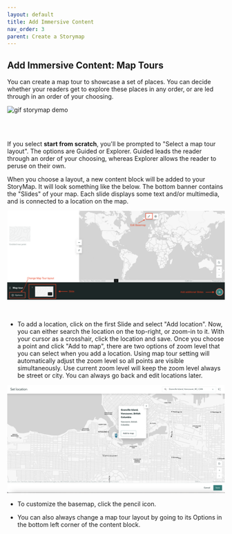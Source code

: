 ```yaml
---
layout: default
title: Add Immersive Content
nav_order: 3
parent: Create a Storymap
---
```


## Add Immersive Content: Map Tours

You can create a map tour to showcase a set of places. You can decide whether your readers get to explore these places in any order, or are led through in an order of your choosing. 

![gif storymap demo](./images/storymap-maptour_20250409.gif)


<br><br>

If you select **start from scratch**, you'll be prompted to "Select a map tour layout". The options are Guided or Explorer. Guided leads the reader through an order of your choosing, whereas Explorer allows the reader to peruse on their own. 

When you choose a layout, a new content block will be added to your StoryMap. It will look something like the below. The bottom banner contains the "Slides" of your map. Each slide displays some text and/or multimedia, and is connected to a location on the map. 

![map tour content block](./images/maptour_20250409.png)

<br>

- To add a location, click on the first Slide and select "Add location". Now, you can either search the location on the top-right, or zoom-in to it. With your cursor as a crosshair, click the location and save. Once you choose a point and click "Add to map", there are two options of zoom level that you can select when you add a location. Using map tour setting will automatically adjust the zoom level so all points are visible simultaneously. Use current zoom level will keep the zoom level always be street or city. You can always go back and edit locations later. 


![map tour add location](./images/maptour-location_20250409.png)

- To customize the basemap, click the pencil icon. 


- You can also always change a map tour layout by going to its Options in the bottom left corner of the content block. 

<br>
